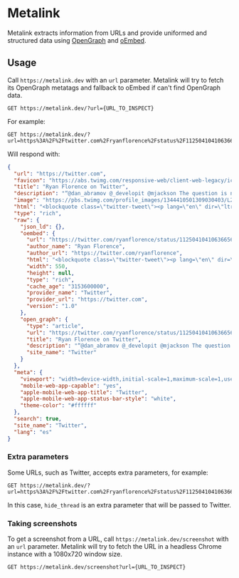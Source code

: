 # Metalink

Metalink extracts information from URLs and provide uniformed and structured data using [OpenGraph](https://ogp.me/) and [oEmbed](https://oembed.com/).

## Usage

Call `https://metalink.dev` with an `url` parameter. Metalink will try to fetch its OpenGraph metatags and fallback to oEmbed if can't find OpenGraph data.

```http
GET https://metalink.dev/?url={URL_TO_INSPECT}
```

For example:

```http
GET https://metalink.dev/?url=https%3A%2F%2Ftwitter.com%2Fryanflorence%2Fstatus%2F1125041041063665666
```

Will respond with:

```json
{
  "url": "https://twitter.com",
  "favicon": "https://abs.twimg.com/responsive-web/client-web-legacy/icon-ios.b1fc7275.png",
  "title": "Ryan Florence on Twitter",
  "description": "“@dan_abramov @_developit @mjackson The question is not \"when does this effect run\" the question is \"with which state does this effect synchronize with\"\n\nuseEffect(fn) // all state\nuseEffect(fn, []) // no state\nuseEffect(fn, [these, states])”",
  "image": "https://pbs.twimg.com/profile_images/1344410501309030403/L2rNpO6h_400x400.jpg",
  "html": "<blockquote class=\"twitter-tweet\"><p lang=\"en\" dir=\"ltr\">The question is not &quot;when does this effect run&quot; the question is &quot;with which state does this effect synchronize with&quot;<br><br>useEffect(fn) // all state<br>useEffect(fn, []) // no state<br>useEffect(fn, [these, states])</p>&mdash; Ryan Florence (@ryanflorence) <a href=\"https://twitter.com/ryanflorence/status/1125041041063665666?ref_src=twsrc%5Etfw\">May 5, 2019</a></blockquote>\n<script async src=\"https://platform.twitter.com/widgets.js\" charset=\"utf-8\"></script>\n",
  "type": "rich",
  "raw": {
    "json_ld": {},
    "oembed": {
      "url": "https://twitter.com/ryanflorence/status/1125041041063665666",
      "author_name": "Ryan Florence",
      "author_url": "https://twitter.com/ryanflorence",
      "html": "<blockquote class=\"twitter-tweet\"><p lang=\"en\" dir=\"ltr\">The question is not &quot;when does this effect run&quot; the question is &quot;with which state does this effect synchronize with&quot;<br><br>useEffect(fn) // all state<br>useEffect(fn, []) // no state<br>useEffect(fn, [these, states])</p>&mdash; Ryan Florence (@ryanflorence) <a href=\"https://twitter.com/ryanflorence/status/1125041041063665666?ref_src=twsrc%5Etfw\">May 5, 2019</a></blockquote>\n<script async src=\"https://platform.twitter.com/widgets.js\" charset=\"utf-8\"></script>\n",
      "width": 550,
      "height": null,
      "type": "rich",
      "cache_age": "3153600000",
      "provider_name": "Twitter",
      "provider_url": "https://twitter.com",
      "version": "1.0"
    },
    "open_graph": {
      "type": "article",
      "url": "https://twitter.com/ryanflorence/status/1125041041063665666",
      "title": "Ryan Florence on Twitter",
      "description": "“@dan_abramov @_developit @mjackson The question is not \"when does this effect run\" the question is \"with which state does this effect synchronize with\"\n\nuseEffect(fn) // all state\nuseEffect(fn, []) // no state\nuseEffect(fn, [these, states])”",
      "site_name": "Twitter"
    }
  },
  "meta": {
    "viewport": "width=device-width,initial-scale=1,maximum-scale=1,user-scalable=0,viewport-fit=cover",
    "mobile-web-app-capable": "yes",
    "apple-mobile-web-app-title": "Twitter",
    "apple-mobile-web-app-status-bar-style": "white",
    "theme-color": "#ffffff"
  },
  "search": true,
  "site_name": "Twitter",
  "lang": "es"
}
```

### Extra parameters

Some URLs, such as Twitter, accepts extra parameters, for example:

```http
GET https://metalink.dev/?url=https%3A%2F%2Ftwitter.com%2Fryanflorence%2Fstatus%2F1125041041063665666&hide_thread=true
```

In this case, `hide_thread` is an extra parameter that will be passed to Twitter.

### Taking screenshots

To get a screenshot from a URL, call `https://metalink.dev/screenshot` with an `url` parameter. Metalink will try to fetch the URL in a headless Chrome instance with a 1080x720 window size.

```http
GET https://metalink.dev/screenshot?url={URL_TO_INSPECT}
```
